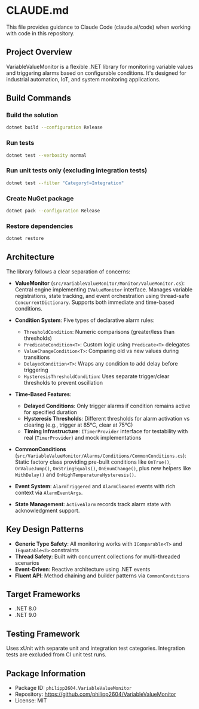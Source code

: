 # CLAUDE.md

This file provides guidance to Claude Code (claude.ai/code) when working with code in this repository.

## Project Overview

VariableValueMonitor is a flexible .NET library for monitoring variable values and triggering alarms based on configurable conditions. It's designed for industrial automation, IoT, and system monitoring applications.

## Build Commands

### Build the solution
```bash
dotnet build --configuration Release
```

### Run tests
```bash
dotnet test --verbosity normal
```

### Run unit tests only (excluding integration tests)
```bash
dotnet test --filter "Category!=Integration"
```

### Create NuGet package
```bash
dotnet pack --configuration Release
```

### Restore dependencies
```bash
dotnet restore
```

## Architecture

The library follows a clear separation of concerns:

- **ValueMonitor** (`src/VariableValueMonitor/Monitor/ValueMonitor.cs`): Central engine implementing `IValueMonitor` interface. Manages variable registrations, state tracking, and event orchestration using thread-safe `ConcurrentDictionary`. Supports both immediate and time-based conditions.

- **Condition System**: Five types of declarative alarm rules:
  - `ThresholdCondition`: Numeric comparisons (greater/less than thresholds)
  - `PredicateCondition<T>`: Custom logic using `Predicate<T>` delegates
  - `ValueChangeCondition<T>`: Comparing old vs new values during transitions
  - `DelayedCondition<T>`: Wraps any condition to add delay before triggering
  - `HysteresisThresholdCondition`: Uses separate trigger/clear thresholds to prevent oscillation

- **Time-Based Features**:
  - **Delayed Conditions**: Only trigger alarms if condition remains active for specified duration
  - **Hysteresis Thresholds**: Different thresholds for alarm activation vs clearing (e.g., trigger at 85°C, clear at 75°C)
  - **Timing Infrastructure**: `ITimerProvider` interface for testability with real (`TimerProvider`) and mock implementations

- **CommonConditions** (`src/VariableValueMonitor/Alarms/Conditions/CommonConditions.cs`): Static factory class providing pre-built conditions like `OnTrue()`, `OnValueJump()`, `OnStringEquals()`, `OnEnumChange()`, plus new helpers like `WithDelay()` and `OnHighTemperatureHysteresis()`.

- **Event System**: `AlarmTriggered` and `AlarmCleared` events with rich context via `AlarmEventArgs`.

- **State Management**: `ActiveAlarm` records track alarm state with acknowledgment support.

## Key Design Patterns

- **Generic Type Safety**: All monitoring works with `IComparable<T>` and `IEquatable<T>` constraints
- **Thread Safety**: Built with concurrent collections for multi-threaded scenarios  
- **Event-Driven**: Reactive architecture using .NET events
- **Fluent API**: Method chaining and builder patterns via `CommonConditions`

## Target Frameworks

- .NET 8.0
- .NET 9.0

## Testing Framework

Uses xUnit with separate unit and integration test categories. Integration tests are excluded from CI unit test runs.

## Package Information

- Package ID: `philipp2604.VariableValueMonitor`
- Repository: https://github.com/philipp2604/VariableValueMonitor
- License: MIT